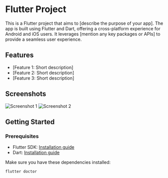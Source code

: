 # Flutter Project

This is a Flutter project that aims to [describe the purpose of your app]. The app is built using Flutter and Dart, offering a cross-platform experience for Android and iOS users. It leverages [mention any key packages or APIs] to provide a seamless user experience.

## Features

- [Feature 1: Short description]
- [Feature 2: Short description]
- [Feature 3: Short description]

## Screenshots

![Screenshot 1](path_to_screenshot1)
![Screenshot 2](path_to_screenshot2)

## Getting Started

### Prerequisites

- Flutter SDK: [Installation guide](https://flutter.dev/docs/get-started/install)
- Dart: [Installation guide](https://dart.dev/get-dart)

Make sure you have these dependencies installed:

```bash
flutter doctor
